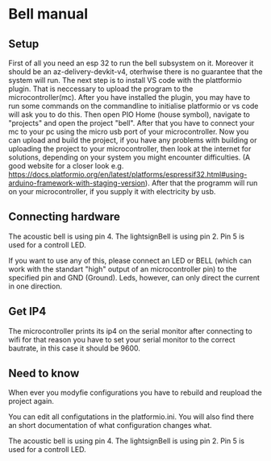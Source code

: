 # Bell manual
## Setup
First of all you need an esp 32 to run the bell subsystem on it. Moreover it should be an az-delivery-devkit-v4, oterhwise there is no guarantee that the system will run. 
The next step is to install VS code with the plattformio plugin. That is neccessary to upload the program to the microcontroller(mc). After you have installed the plugin, you may have to run some commands on the commandline to initialise platformio or vs code will ask you to do this. Then open PIO Home (house symbol), navigate to "projects" and open the project "bell". After that you have to connect your mc to your pc using the micro usb port of your microcontroller. Now you can upload and build the project, if you have any problems with building or uploading the project to your microcontroller, then look at the internet for solutions, depending on your system you might encounter difficulties. (A good website for a closer look e.g. https://docs.platformio.org/en/latest/platforms/espressif32.html#using-arduino-framework-with-staging-version). After that the programm will run on your microcontroller, if you supply it with electricity by usb.

## Connecting hardware
The acoustic bell is using pin 4. 
The lightsignBell is using pin 2.
Pin 5 is used for a controll LED.

If you want to use any of this, please connect an LED or BELL (which can work with the standart "high" output of an microcontroller pin) to the specified pin and GND (Ground). Leds, however, can only direct the current in one direction.

## Get IP4
The microcontroller prints its ip4 on the serial monitor after connecting to wifi for that reason you have to set your serial monitor to the correct bautrate, in this case it should be 9600.
## Need to know
When ever you modyfie configurations you have to rebuild and reupload the project again. 

You can edit all configutations in the platformio.ini. You will also find there an short documentation of what configuration changes what.

The acoustic bell is using pin 4. 
The lightsignBell is using pin 2.
Pin 5 is used for a controll LED.

